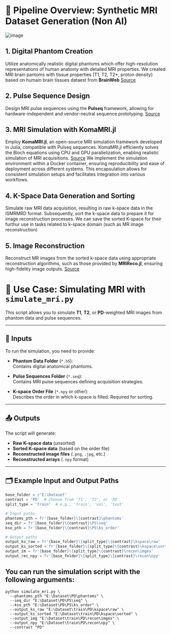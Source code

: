 # 🧠 Pipeline Overview: Synthetic MRI Dataset Generation (Non AI)

![image](https://github.com/user-attachments/assets/c2888572-c93d-4d52-bd8e-c6e5373bd177)



## 1. Digital Phantom Creation

Utilize anatomically realistic digital phantoms which offer high-resolution representations of human anatomy with detailed MRI properties.  We created MRI brain pantoms with tissue properties (T1, T2, T2*, proton density) based on humain brain tissues dataest from **BrainWeb** [Source](https://brainweb.bic.mni.mcgill.ca/brainweb/)
 

## 2. Pulse Sequence Design

Design MRI pulse sequences using the **Pulseq** framework, allowing for hardware-independent and vendor-neutral sequence prototyping. [Source](https://pulseq.github.io/)


## 3. MRI Simulation with KomaMRI.jl

Employ **KomaMRI.jl**, an open-source MRI simulation framework developed in Julia, compatible with Pulseq sequences. KomaMRI.jl efficiently solves the Bloch equations using CPU and GPU parallelization, enabling realistic simulation of MRI acquisitions. [Source](https://pubmed.ncbi.nlm.nih.gov/36877139/)
We implement the simulation environment within a Docker container, ensuring reproducibility and ease of deployment across different systems. This encapsulation allows for consistent simulation setups and facilitates integration into various workflows.

## 4. K-Space Data Generation and Sorting

Simulate raw MRI data acquisition, resulting in raw k-space data  in the ISMRMRD format. Subsequently, sort the k-space data to prepare it for image reconstruction processes. We can save the sorted K-space for their furthur use in tasks related to k-space domain (such as MR image reconstruction)

## 5. Image Reconstruction

Reconstruct MR images from the sorted k-space data using appropriate reconstruction algorithms, such as those provided by **MRIReco.jl**, ensuring high-fidelity image outputs. [Source](https://pubmed.ncbi.nlm.nih.gov/33817833/)

# 📘 Use Case: Simulating MRI with `simulate_mri.py`

This script allows you to simulate **T1**, **T2**, or **PD**-weighted MRI images from phantom data and pulse sequences.

---

## 🧩 Inputs

To run the simulation, you need to provide:

- **Phantom Data Folder** (`*.h5`):  
  Contains digital anatomical phantoms.

- **Pulse Sequences Folder** (`*.seq`):  
  Contains MRI pulse sequences defining acquisition strategies.

- **K-space Order File** (`*.npy` or other):  
  Describes the order in which k-space is filled. Required for sorting.

---

## 📤 Outputs

The script will generate:

- **Raw K-space data** (unsorted)
- **Sorted K-space data** (based on the order file)
- **Reconstructed image files** (`.png`, `.jpg`, etc.)
- **Reconstructed arrays** (`.npy` format)

---

## 🗂️ Example Input and Output Paths

```python
base_folder = r'E:\Dataset'
contrast = 'PD'  # Choose from 'T1', 'T2', or 'PD'
split_type = 'train'  # e.g., 'train', 'val', 'test'

# Input paths
phantoms_pth = fr'{base_folder}\{contrast}\phantoms'
seq_dir = fr'{base_folder}\{contrast}\PS\seq'
kso_pth = fr'{base_folder}\{contrast}\PS\ks_order'

# Output paths
output_ks_raw = fr'{base_folder}\{split_type}\{contrast}\kspace\raw'
output_ks_sorted = fr'{base_folder}\{split_type}\{contrast}\kspace\sorted'
output_im = fr'{base_folder}\{split_type}\{contrast}\recon\imges'
output_rec_npy = fr'{base_folder}\{split_type}\{contrast}\recon\npy'
```
## You can run the simulation script with the following arguments:
```
python simulate_mri.py \
  --phantoms_pth "E:\Dataset\PD\phantoms" \
  --seq_dir "E:\Dataset\PD\PS\seq" \
  --kso_pth "E:\Dataset\PD\PS\ks_order" \
  --output_ks_raw "E:\Dataset\train\PD\kspace\raw" \
  --output_ks_sorted "E:\Dataset\train\PD\kspace\sorted" \
  --output_img "E:\Dataset\train\PD\recon\imges" \
  --output_npy "E:\Dataset\train\PD\recon\npy" \
  --contrast "PD"



